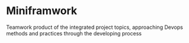 # Miniframwork
Teamwork product of the integrated project topics, approaching Devops methods and practices through the developing process
